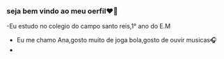 ### **seja bem vindo ao meu oerfil**❤️‍🔥

-Eu estudo no colegio do campo santo reis,1° ano do E.M
- Eu me chamo Ana,gosto muito de joga bola,gosto de ouvir musicas🎧
- 
